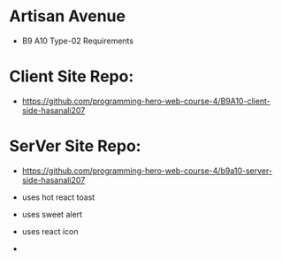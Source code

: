# Artisan Avenue


- B9 A10 Type-02 Requirements
# Client Site Repo:
- https://github.com/programming-hero-web-course-4/B9A10-client-side-hasanali207
# SerVer Site Repo:
- https://github.com/programming-hero-web-course-4/b9a10-server-side-hasanali207


- uses hot react toast
- uses sweet alert 
- uses react icon 
- 
